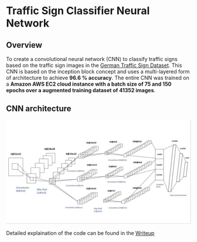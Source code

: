 # Traffic Sign Classifier Neural Network

Overview
---
To create a convolutional neural network (CNN) to classify traffic signs based on the traffic sign images in the [German Traffic Sign Dataset](http://benchmark.ini.rub.de/?section=gtsrb&subsection=dataset). This CNN is based on the inception block concept and uses a multi-layered form of architecture to achieve  **96.6 % accuracy**. The entire CNN was trained on a **Amazon AWS EC2 cloud instance with a batch size of 75 and 150 epochs over a augmented training dataset of 41352 images**.

## CNN architecture
![CNN](https://github.com/AllenMendes/Traffic-Sign-Classifier-CNN/blob/master/CarND-Traffic-Sign-Classifier-Project/Traffic-Classifier-CNN.JPG)

Detailed explaination of the code can be found in the [Writeup](https://github.com/AllenMendes/Traffic-Sign-Classifier-CNN/blob/master/CarND-Traffic-Sign-Classifier-Project/Writeup.md)


